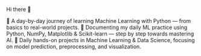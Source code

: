 Hi there 👋 

📘 A day-by-day journey of learning Machine Learning with Python — from basics to real-world projects.
🚀 Documenting my daily ML practice using Python, NumPy, Matplotlib & Scikit-learn — step by step towards mastering AI.
🧠 Daily hands-on projects in Machine Learning & Data Science, focusing on model prediction, preprocessing, and visualization.

